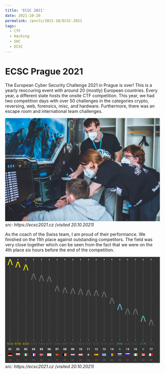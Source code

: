 ```yaml
---
title: 'ECSC 2021'
date: 2021-10-20
permalink: /posts/2021-10/ECSC-2021
tags:
  - CTF
  - Hacking
  - SHC
  - ECSC
---
```


# ECSC Prague 2021

The European Cyber Security Challenge 2021 in Prague is over! This is a yearly reoccuring event with around 20 (mostly) European countries. Every year, a different state hosts the onsite CTF competition. This year, we had two competition days with over 50 challenges in the categories crypto, reversing, web, forensics, misc, and hardware. Furthermore, there was an escape room and international team challenges.

![](/images/ecsc_2021_team.jpg)
_src: https[]()://ecsc2021.cz (visited 20.10.2021)_

As the coach of the Swiss team, I am proud of their performance. We finished on the 11th place against outstanding competitors. The field was very close together which can be seen from the fact that we were on the 4th place six hours before the end of the competition.

![](/images/ecsc_2021_scoreboard.png)
_src: https[]()://ecsc2021.cz (visited 20.10.2021)_
